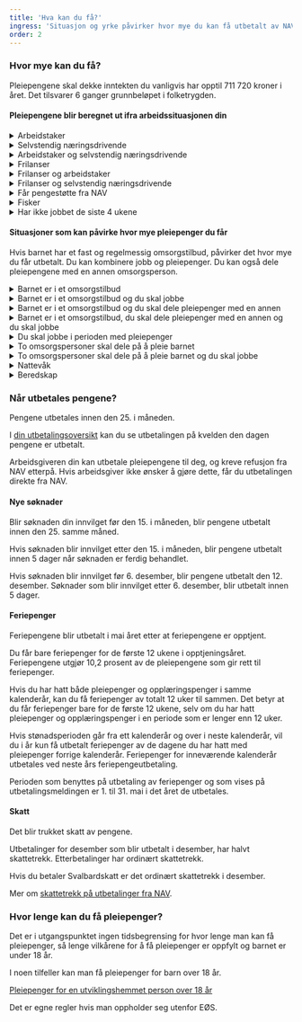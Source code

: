 ```yaml
---
title: 'Hva kan du få?'
ingress: 'Situasjon og yrke påvirker hvor mye du kan få utbetalt av NAV.'
order: 2
---
```


### Hvor mye kan du få?

Pleiepengene skal dekke inntekten du vanligvis har opptil 711 720 kroner i året. Det tilsvarer 6 ganger grunnbeløpet i folketrygden.

#### Pleiepengene blir beregnet ut ifra arbeidssituasjonen din

<div class="accordion">
  <details>
    <summary>Arbeidstaker</summary>
    <p>Innhold mangler</p>
  </details>
  <details>
    <summary>Selvstendig næringsdrivende</summary>
    <p>Innhold mangler</p>
  </details>
  <details>
    <summary>Arbeidstaker og selvstendig næringsdrivende</summary>
    <p>Innhold mangler</p>
  </details>
  <details>
    <summary>Frilanser</summary>
    <p>Innhold mangler</p>
  </details>
  <details>
    <summary>Frilanser og arbeidstaker</summary>
    <p>Innhold mangler</p>
  </details>
  <details>
    <summary>Frilanser og selvstendig næringsdrivende</summary>
    <p>Innhold mangler</p>
  </details>
  <details>
    <summary>Får pengestøtte fra NAV</summary>
    <p>Innhold mangler</p>
  </details>
  <details>
    <summary>Fisker</summary>
    <p>Innhold mangler</p>
  </details>
  <details>
    <summary>Har ikke jobbet de siste 4 ukene</summary>
    <p>Innhold mangler</p>
  </details>
</div>

#### Situasjoner som kan påvirke hvor mye pleiepenger du får

Hvis barnet har et fast og regelmessig omsorgstilbud, påvirker det hvor mye du får utbetalt. Du kan kombinere jobb og pleiepenger. Du kan også dele pleiepengene med en annen omsorgsperson.

<div class="accordion">
  <details>
    <summary>Barnet er i et omsorgstilbud</summary>
    <p>Innhold mangler</p>
  </details>
  <details>
    <summary>Barnet er i et omsorgstilbud og du skal jobbe</summary>
    <p>Innhold mangler</p>
  </details>
  <details>
    <summary>Barnet er i et omsorgstilbud og du skal dele pleiepenger med en annen</summary>
    <p>Innhold mangler</p>
  </details>
  <details>
    <summary>Barnet er i et omsorgstilbud, du skal dele pleiepenger med en annen og du skal jobbe</summary>
    <p>Innhold mangler</p>
  </details>
  <details>
    <summary>Du skal jobbe i perioden med pleiepenger</summary>
    <p>Innhold mangler</p>
  </details>
  <details>
    <summary>To omsorgspersoner skal dele på å pleie barnet</summary>
    <p>Innhold mangler</p>
  </details>
  <details>
    <summary>To omsorgspersoner skal dele på å pleie barnet og du skal jobbe</summary>
    <p>Innhold mangler</p>
  </details>
  <details>
    <summary>Nattevåk</summary>
    <p>Innhold mangler</p>
  </details>
  <details>
    <summary>Beredskap</summary>
    <p>Innhold mangler</p>
  </details>
</div>

### Når utbetales pengene?

Pengene utbetales innen den 25. i måneden.

I [din utbetalingsoversikt](#) kan du se utbetalingen på kvelden den dagen pengene er utbetalt.

Arbeidsgiveren din kan utbetale pleiepengene til deg, og kreve refusjon fra NAV etterpå. Hvis arbeidsgiver ikke ønsker å gjøre dette, får du utbetalingen direkte fra NAV.

#### Nye søknader

Blir søknaden din innvilget før den 15. i måneden, blir pengene utbetalt innen den 25. samme måned.

Hvis søknaden blir innvilget etter den 15. i måneden, blir pengene utbetalt innen 5 dager når søknaden er ferdig behandlet.

Hvis søknaden blir innvilget før 6. desember, blir pengene utbetalt den 12. desember. Søknader som blir innvilget etter 6. desember, blir utbetalt innen 5 dager.

#### Feriepenger

Feriepengene blir utbetalt i mai året etter at feriepengene er opptjent.

Du får bare feriepenger for de første 12 ukene i opptjeningsåret. Feriepengene utgjør 10,2 prosent av de pleiepengene som gir rett til feriepenger.

Hvis du har hatt både pleiepenger og opplæringspenger i samme kalenderår, kan du få feriepenger av totalt 12 uker til sammen. Det betyr at du får feriepenger bare for de første 12 ukene, selv om du har hatt pleiepenger og opplæringspenger i en periode som er lenger enn 12 uker.

Hvis stønadsperioden går fra ett kalenderår og over i neste kalenderår, vil du i år kun få utbetalt feriepenger av de dagene du har hatt med pleiepenger forrige kalenderår.
Feriepenger for inneværende kalenderår utbetales ved neste års feriepengeutbetaling.

Perioden som benyttes på utbetaling av feriepenger og som vises på utbetalingsmeldingen er 1. til 31. mai i det året de utbetales.

#### Skatt

Det blir trukket skatt av pengene.

Utbetalinger for desember som blir utbetalt i desember, har halvt skattetrekk. Etterbetalinger har ordinært skattetrekk.

Hvis du betaler Svalbardskatt er det ordinært skattetrekk i desember.

Mer om [skattetrekk på utbetalinger fra NAV](#).

### Hvor lenge kan du få pleiepenger?

Det er i utgangspunktet ingen tidsbegrensing for hvor lenge man kan få pleiepenger, så lenge vilkårene for å få pleiepenger er oppfylt og barnet er under 18 år. 

I noen tilfeller kan man få pleiepenger for barn over 18 år.

[Pleiepenger for en utviklingshemmet person over 18 år](#)

Det er egne regler hvis man oppholder seg utenfor EØS.

















